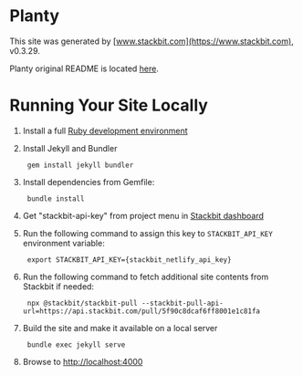 # Planty

This site was generated by [www.stackbit.com](https://www.stackbit.com), v0.3.29.

Planty original README is located [here](./README.theme.md).

# Running Your Site Locally

1. Install a full [Ruby development environment](https://jekyllrb.com/docs/installation/)

1. Install Jekyll and Bundler

        gem install jekyll bundler

1. Install dependencies from Gemfile:

        bundle install

1. Get "stackbit-api-key" from project menu in [Stackbit dashboard](https://app.stackbit.com/dashboard)

1. Run the following command to assign this key to `STACKBIT_API_KEY` environment variable:

        export STACKBIT_API_KEY={stackbit_netlify_api_key}

1. Run the following command to fetch additional site contents from Stackbit if needed:

        npx @stackbit/stackbit-pull --stackbit-pull-api-url=https://api.stackbit.com/pull/5f90c8dcaf6ff8001e1c81fa

1. Build the site and make it available on a local server

        bundle exec jekyll serve

1. Browse to [http://localhost:4000](http://localhost:4000)
